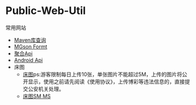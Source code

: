 # Public-Web-Util
常用网站
  - [Maven库查询](https://mvnrepository.com/)
  - [MGson Formt](http://www.kjson.com/jsoneditor/)
  - [聚合Api](https://www.juhe.cn/)
  - [Android Api](https://developer.android.google.cn/)
  - 床图
    - [床图](https://imgurl.org/)ps:游客限制每日上传10张，单张图片不能超过5M，上传的图片将公开显示，使用之前请先阅读《使用协议》，上传博彩等违法信息的，直接提交公安机关处理。
    - [床图SM MS](https://sm.ms/)


